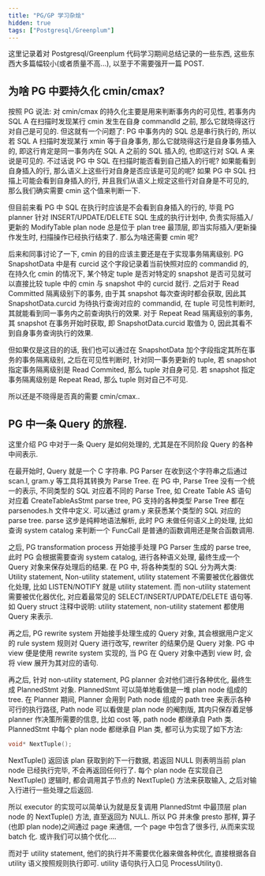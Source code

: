 ```yaml
---
title: "PG/GP 学习杂烩"
hidden: true
tags: ["Postgresql/Greenplum"]
---
```


这里记录着对 Postgresql/Greenplum 代码学习期间总结记录的一些东西, 这些东西大多篇幅较小(或者质量不高...), 以至于不需要强开一篇 POST.

## 为啥 PG 中要持久化 cmin/cmax?

按照 PG 说法: 对 cmin/cmax 的持久化主要是用来判断事务内的可见性, 若事务内 SQL A 在扫描时发现某行 cmin 发生在自身 commandId 之前, 那么它就晓得这行对自己是可见的. 但这就有一个问题了: PG 中事务内的 SQL 总是串行执行的, 所以若 SQL A 扫描时发现某行 xmin 等于自身事务, 那么它就晓得这行是自身事务插入的, 即这行肯定是同一事务内在 SQL A 之前的 SQL 插入的, 也即这行对 SQL A 来说是可见的. 不过话说 PG 中 SQL 在扫描时能否看到自己插入的行呢? 如果能看到自身插入的行, 那么语义上这些行对自身是否应该是可见的呢? 如果 PG 中 SQL 扫描上可能会看到自身插入的行, 并且我们从语义上规定这些行对自身是不可见的, 那么我们确实需要 cmin 这个值来判断一下. 

但目前来看 PG 中 SQL 在执行时应该是不会看到自身插入的行的, 毕竟 PG planner 针对 INSERT/UPDATE/DELETE SQL 生成的执行计划中, 负责实际插入/更新的 ModifyTable plan node 总是位于 plan tree 最顶层, 即当实际插入/更新操作发生时, 扫描操作已经执行结束了. 那么为啥还需要 cmin 呢?

后来和同事讨论了一下, cmin 的目的应该主要还是在于实现事务隔离级别. PG SnapshotData 中是有 curcid 这个字段记录着当前快照对应的 commandid 的, 在持久化 cmin 的情况下, 某个特定 tuple 是否对特定的 snapshot 是否可见就可以直接比较 tuple 中的 cmin 与 snapshot 中的 curcid 就行. 之后对于 Read Committed 隔离级别下的事务, 由于其 snapshot 每次查询时都会获取, 因此其 SnapshotData.curcid 为待执行查询对应的 commandid, 在 tuple 可见性判断时, 其就能看到同一事务内之前查询执行的效果. 对于 Repeat Read 隔离级别的事务, 其 snapshot 在事务开始时获取, 即 SnapshotData.curcid 取值为 0, 因此其看不到自身事务查询执行的效果.

但如果仅是这目的的话, 我们也可以通过在 SnapshotData 加个字段指定其所在事务的事务隔离级别, 之后在可见性判断时, 针对同一事务更新的 tuple, 若 snapshot 指定事务隔离级别是 Read Commited, 那么 tuple 对自身可见. 若 snapshot 指定事务隔离级别是 Repeat Read, 那么 tuple 则对自己不可见. 

所以还是不晓得是否真的需要 cmin/cmax..

## PG 中一条 Query 的旅程.

这里介绍 PG 中对于一条 Query 是如何处理的, 尤其是在不同阶段 Query 的各种中间表示. 

在最开始时, Query 就是一个 C 字符串. PG Parser 在收到这个字符串之后通过 scan.l, gram.y 等工具将其转换为 Parse Tree. 在 PG 中, Parse Tree 没有一个统一的表示, 不同类型的 SQL 对应着不同的 Parse Tree, 如 Create Table AS 语句对应着 CreateTableAsStmt parse tree, PG 支持的各种类型 Parse Tree 都在 parsenodes.h 文件中定义. 可以通过 gram.y 来获悉某个类型的 SQL 对应的 parse tree. parse 这步是纯粹地语法解析, 此时 PG 未做任何语义上的处理, 比如查询 system catalog 来判断一个 FuncCall 是普通的函数调用还是聚合函数调用.

之后, PG transformation process 开始接手处理 PG Parser 生成的 parse tree, 此时 PG 会根据需要查询 system catalog, 进行各种语义处理, 最终生成一个 Query 对象来保存处理后的结果. 在 PG 中, 将各种类型的 SQL 分为两大类: Utility statement, Non-utility statement, utility statement 不需要被优化器做优化处理, 比如 LISTEN/NOTIFY 就是 utility statement. 而 non-utility statement 需要被优化器优化, 对应着最常见的 SELECT/INSERT/UPDATE/DELETE 语句等. 如 Query struct 注释中说明: utility statement, non-utility statement 都使用 Query 来表示.

再之后, PG rewrite system 开始接手处理生成的 Query 对象, 其会根据用户定义的 rule system 规则对 Query 进行改写, rewriter 的结果仍是 Query 对象. PG 中 view 便是使用 rewrite system 实现的, 当 PG 在 Query 对象中遇到 view 时, 会将 view 展开为其对应的语句.

再之后, 针对 non-utility statement, PG planner 会对他们进行各种优化, 最终生成 PlannedStmt 对象. PlannedStmt 可以简单地看做是一堆 plan node 组成的 tree. 在 Planner 期间, Planner 会用到 Path node 组成的 path tree 来表示各种可行的执行路径, Path node 可以看做是 plan node 的阉割版, 其内只保存着足够 planner 作决策所需要的信息, 比如 cost 等, path node 都继承自 Path 类. PlannedStmt 中每个 plan node 都继承自 Plan 类, 都可认为实现了如下方法:

```c
void* NextTuple();
```

NextTuple() 返回该 plan 获取到的下一行数据, 若返回 NULL 则表明当前 plan node 已经执行完毕, 不会再返回任何行了. 每个 plan node 在实现自己 NextTuple() 逻辑时, 都会调用其子节点的 NextTuple() 方法来获取输入, 之后对输入行进行一些处理之后返回. 

所以 executor 的实现可以简单认为就是反复调用 PlannedStmt 中最顶层 plan node 的 NextTuple() 方法, 直至返回为 NULL. 所以 PG 并未像 presto 那样, 算子(也即 plan node)之间通过 page 来通信, 一个 page 中包含了很多行, 从而来实现 batch 化. 或许我们可以搞个优化....

而对于 utility statement, 他们的执行并不需要优化器来做各种优化, 直接根据各自 utility 语义按照规则执行即可. utility 语句执行入口见 ProcessUtility().